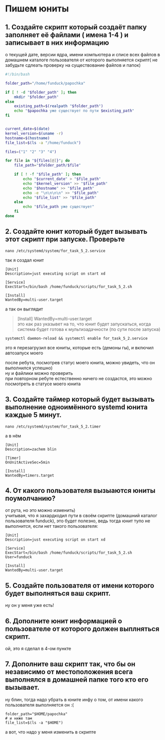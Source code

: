 # Пишем юниты

## 1. Создайте скрипт который создаёт папку заполняет её файлами ( имена 1-4 ) и записывает в них информацию
о текущей дате, версии ядра, имени компьютера и списе всех файлов в домашнем каталоге пользователя от которого выполняется скрипт( не забудьте сдлеать проверку на существование файлов и папок)
``` bash
#!/bin/bash

folder_path="/home/funduck/papochka"

if [ ! -d "$folder_path" ]; then
    mkdir "$folder_path"
else
    existing_path=$(realpath "$folder_path")
    echo "$papochka уже существует по пути $existing_path"
fi


current_date=$(date)
kernel_version=$(uname -r)
hostname=$(hostname)
file_list=$(ls -a "/home/funduck")

files=("1" "2" "3" "4")

for file in "${files[@]}"; do
    file_path="$folder_path/$file"

    if [ ! -f "$file_path" ]; then
        echo "$current_date" > "$file_path"
        echo "$kernel_version" >> "$file_path"
        echo "$hostname" >> "$file_path"
        echo -e "\n\n\n\n" >> "$file_path"
        echo "$file_list" >> "$file_path"
    else
        echo "$file_path уже существует"
    fi
done
```
## 2. Создайте юнит который будет вызывать этот скрипт при запуске. Проверьте
```
nano /etc/systemd/system/for_task_5_2.service
```
так я создал юнит
```
[Unit]
Description=just executing script on start xd

[Service]
ExecStart=/bin/bash /home/funduck/scripts/for_task_5_2.sh

[Install]
WantedBy=multi-user.target
```
а так он выглядит
> [Install]
> WantedBy=multi-user.target  
это как раз указывет на то, что юнит будет запускаться, когда система будет готова к мультизадачности (по сути после запуска)
```
systemctl daemon-reload && systemctl enable for_task_5_2.service
```
это я перезагрузил все юниты, которые есть (демоны гы), и включил автозапуск моего
  
после ребута, посмотрев статус моего юнита, можно увидеть, что он выполнился успешно)  
ну и файлики можно проверить  
при повторном ребуте естественно ничего не создастся, это можно посмотреть в статусе моего юнита  
## 3. Создайте таймер который будет вызывать выполнение одноимённого systemd юнита каждые 5 минут.
```
nano /etc/systemd/system/for_task_5_2.timer
```
а в нём
```                                  
[Unit]
Description=zachem blin                                    

[Timer]
OnUnitActiveSec=5min

[Install]
WantedBy=timers.target
```
## 4. От какого пользователя вызыаются юниты поумолчанию?
от рута, но это можно изменить)  
учитывая, что я захардкодил пути в своём скрипте (домашний каталог пользователя funduck), это будет полезно, ведь тогда юнит тупо не выполнится, если нет такого пользователя:
```                                   
[Unit]
Description=just executing script on start xd

[Service]
ExecStart=/bin/bash /home/funduck/scripts/for_task_5_2.sh
User=funduck

[Install]
WantedBy=multi-user.target
```
## 5. Создайте пользователя от имени которого будет выполняться ваш скрипт.
ну он у меня уже есть!
## 6. Дополните юнит информацией о пользователе от которого должен выплняться скрипт.
ой, это я сделал в 4-ом пункте
## 7. Дополните ваш скрипт так, что бы он независимо от местоположения всега выполнялся в домашней папке того кто его вызывает.
ну блин, тогда надо убрать в юните инфу о том, от имени какого пользователя выполняется он :(
```
folder_path="$HOME/papochka"
# и ниже там
file_list=$(ls -a "$HOME")
```
а вот, что надо у меня изменить в скрипте

